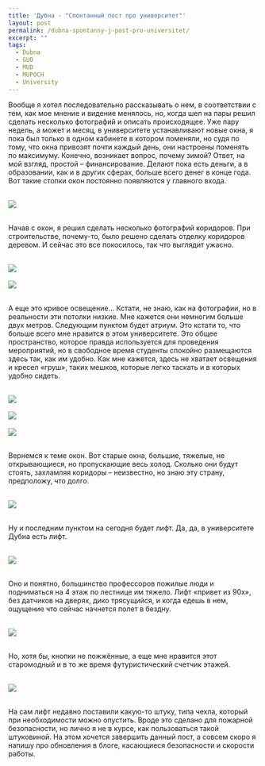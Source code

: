```yaml
---
title: 'Дубна - "Спонтанный пост про университет"'
layout: post
permalink: /dubna-spontanny-j-post-pro-universitet/
excerpt: ""
tags:
  - Dubna
  - GUD
  - MUD
  - MUPOCH
  - University
---
```

Вообще я хотел последовательно рассказывать о нем, в соответствии с тем, как мое мнение и видение менялось, но, когда шел на пары решил сделать несколько фотографий и описать происходящее.
Уже пару недель, а может и месяц, в университете устанавливают новые окна, я пока был только в одном кабинете в котором поменяли, но судя по тому, что окна привозят почти каждый день, они настроены поменять по максимуму. Конечно, возникает вопрос, почему зимой? Ответ, на мой взгляд, простой – финансирование. Делают пока есть деньги, а в образовании, как и в других сферах, больше всего денег в конце года.
Вот такие стопки окон постоянно появляются у главного входа.

<br>
<img src="https://farm1.staticflickr.com/601/21642724742_ec9ea752b6_o.jpg">
<br>
<br>

Начав с окон, я решил сделать несколько фотографий коридоров. При строительстве, почему-то, было решено сделать отделку коридоров деревом. И сейчас это все покосилось, так что выглядит ужасно.

<br>
<img src="https://farm1.staticflickr.com/673/21466260178_43b19e11a9_o.jpg">
<br>

<br>
<img src="https://farm1.staticflickr.com/759/21466171280_c66bf06b19_o.jpg">
<br>
<br>

А еще это кривое освещение... Кстати, не знаю, как на фотографии, но в реальности эти потолки низкие. Мне кажется они немногим больше двух метров.
Следующим пунктом будет атриум. Это кстати то, что больше всего мне нравится в этом университете. Это общее пространство, которое правда используется для проведения мероприятий, но в свободное время студенты спокойно размещаются здесь так, как им удобно. Как мне кажется, здесь не хватает освещения и кресел «груш», таких мешков, которые легко таскать и в которых удобно сидеть.

<br>
<img src="https://farm1.staticflickr.com/569/21628042446_20da6cd7a8_o.jpg">
<br>

<br>
<img src="https://farm1.staticflickr.com/670/21654127915_f23c3c2f57_o.jpg">
<br>

<br>
<img src="https://farm6.staticflickr.com/5688/21467269919_5b5b6ffc6f_o.jpg">
<br>
<br>

Вернемся к теме окон. Вот старые окна, большие, тяжелые, не открывающиеся, но пропускающие весь холод. Сколько они будут стоять, захламляя коридоры – неизвестно, но знаю эту страну, предположу, что долго.

<br>
<img src="https://farm1.staticflickr.com/722/21466277118_6e410341ba_o.jpg">
<br>
<br>

Ну и последним пунктом на сегодня будет лифт. Да, да, в университете Дубна есть лифт.

<br>
<img src="https://farm6.staticflickr.com/5641/21031429104_6536a9f00b_o.jpg">
<br>
<br>

Оно и понятно, большинство профессоров пожилые люди и подниматься на 4 этаж по лестнице им тяжело. Лифт «привет из 90х», без датчиков на дверях, дико трясущийся, и когда едешь в нем, ощущение что сейчас начнется полет в бездну.

<br>
<img src="https://farm6.staticflickr.com/5720/21466269758_ba0dfc9554_o.jpg">
<br>
<br>

Но, хотя бы, кнопки не пожжённые, а еще мне нравится этот старомодный и в то же время футуристический счетчик этажей.

<br>
<img src="https://farm6.staticflickr.com/5759/21628025866_5807b603e0_k.jpg">
<br>
<br>

На сам лифт недавно поставили какую-то штуку, типа чехла, который при необходимости можно опустить. Вроде это сделано для пожарной безопасности, но лично я не в курсе, как пользоваться такой штуковиной.
На этом хочется завершить данный пост, а совсем скоро я напишу про обновления в блоге, касающиеся безопасности и скорости работы.
